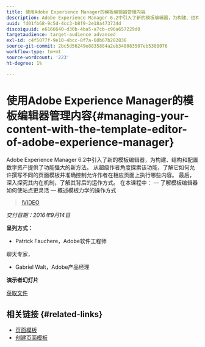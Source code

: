 ```yaml
---
title: 使用Adobe Experience Manager的模板编辑器管理内容
description: Adobe Experience Manager 6.2中引入了新的模板编辑器，为构建、结构和配置数字资产提供了功能强大的新方法。 从超级作者角度探索该功能，了解它如何允许撰写不同的页面模板并准确控制允许作者在相应页面上执行哪些内容。 最后，深入探究其内在机制，了解其背后的运作方式。
uuid: fd01fb68-9c5d-4cc3-b8f9-2e18a473734d
discoiquuid: e6166640-d30b-4ba5-a7cb-c96a657229d0
targetaudience: target-audience advanced
exl-id: c4f5077f-9e10-4bcc-8f7a-60b67b282838
source-git-commit: 2bc5d56249e8835884a2eb348083507eb5308076
workflow-type: tm+mt
source-wordcount: '223'
ht-degree: 1%

---
```


# 使用Adobe Experience Manager的模板编辑器管理内容{#managing-your-content-with-the-template-editor-of-adobe-experience-manager}

Adobe Experience Manager 6.2中引入了新的模板编辑器，为构建、结构和配置数字资产提供了功能强大的新方法。 从超级作者角度探索该功能，了解它如何允许撰写不同的页面模板并准确控制允许作者在相应页面上执行哪些内容。 最后，深入探究其内在机制，了解其背后的运作方式。 在本课程中： — 了解模板编辑器如何使站点更灵活 — 概述模板力学的操作方式

>[!VIDEO](https://video.tv.adobe.com/v/19300/?quality=9)

*交付日期：2016年9月14日*

**呈列方式：**

* Patrick Fauchere，Adobe软件工程师

聊天专家，

* Gabriel Walt，Adobe产品经理

**演示者幻灯片**

[获取文件](assets/aem-gems-91416-template-editor.pdf)

## 相关链接 {#related-links}

* [页面模板](https://docs.adobe.com/docs/en/aem/6-2/develop/templates/page-templates-editable.html)
* [创建页面模板](https://docs.adobe.com/docs/en/aem/6-2/author/site-page-features/templates.html)